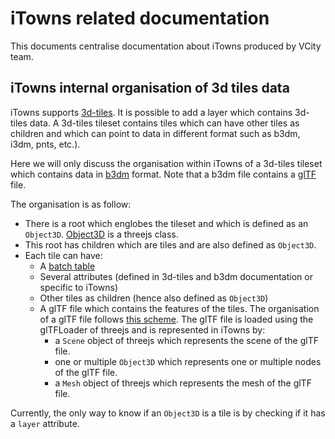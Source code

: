 # iTowns related documentation

This documents centralise documentation about iTowns produced by VCity team.

## iTowns internal organisation of 3d tiles data

iTowns supports [3d-tiles](https://github.com/AnalyticalGraphicsInc/3d-tiles).
It is possible to add a layer which contains 3d-tiles data. A 3d-tiles tileset
contains tiles which can have other tiles as children and which can point to data
in different format such as b3dm, i3dm, pnts, etc.).

Here we will only discuss the organisation within iTowns of a 3d-tiles tileset
which contains data in [b3dm](https://github.com/AnalyticalGraphicsInc/3d-tiles/blob/master/TileFormats/Batched3DModel/README.md)
format. Note that a b3dm file contains a [glTF](https://github.com/KhronosGroup/glTF) file.

The organisation is as follow:
 * There is a root which englobes the tileset and which is defined as an `Object3D`. [Object3D](https://threejs.org/docs/#api/core/Object3D) is a threejs class.
 * This root has children which are tiles and are also defined as `Object3D`.
 * Each tile can have:
    * A [batch table](https://github.com/AnalyticalGraphicsInc/3d-tiles/tree/master/TileFormats/BatchTable)
    * Several attributes (defined in 3d-tiles and b3dm documentation or specific
    to iTowns)
    * Other tiles as children (hence also defined as `Object3D`)
    * A glTF file which contains the features of the tiles. The organisation of a
    glTF file follows
    [this scheme](https://github.com/KhronosGroup/glTF/blob/master/specification/1.0/figures/dictionary-objects.png).
    The glTF file is loaded using the glTFLoader of threejs and is represented in
    iTowns by:
        * a `Scene` object of threejs which represents the scene of the glTF file.
        * one or multiple `Object3D` which represents one or multiple nodes of the
        glTF file.
        * a `Mesh` object of threejs which represents the mesh of the glTF file.       

Currently, the only way to know if an `Object3D` is a tile is by checking if it
has a `layer` attribute.
